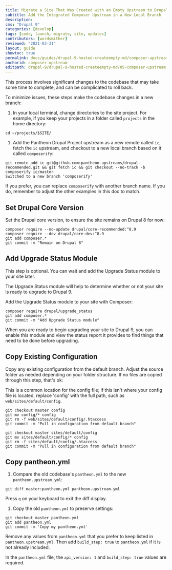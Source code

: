 ```yaml
---
title: Migrate a Site That Was Created with an Empty Upstream to Drupal 9
subtitle: Add the Integrated Composer Upstream in a New Local Branch
description: 
cms: "Drupal 9"
categories: [develop]
tags: [code, launch, migrate, site, updates]
contributors: [wordsmither]
reviewed: "2021-03-31"
layout: guide
showtoc: true
permalink: docs/guides/drupal-9-hosted-createempty-md/composer-upstream
anchorid: composer-upstream
editpath: drupal-9/drupal-9-hosted-createempty-md/05-composer-upstream.md
---
```

This process involves significant changes to the codebase that may take some time to complete, and can be complicated to roll back. 

To minimize issues, these steps make the codebase changes in a new branch:

1. In your local terminal, change directories to the site project. For example, if you keep your projects in a folder called `projects` in the home directory:

  ```bash{promptUser:user}
  cd ~/projects/$SITE/
  ```

1. Add the Pantheon Drupal Project upstream as a new remote called `ic`, fetch the `ic` upstream, and checkout to a new local branch based on it called `composerify`:

  ```bash{outputLines:2}
  git remote add ic git@github.com:pantheon-upstreams/drupal-recommended.git && git fetch ic && git checkout --no-track -b composerify ic/master
  Switched to a new branch 'composerify'
  ```

  If you prefer, you can replace `composerify` with another branch name. If you do, remember to adjust the other examples in this doc to match.


## Set Drupal Core Version

Set the Drupal core version, to ensure the site remains on Drupal 8 for now:

  ```bash{promptUser:user}
  composer require --no-update drupal/core-recommended:^8.9
  composer require --dev drupal/core-dev:^8.9
  git add composer.*
  git commit -m "Remain on Drupal 8"
  ```

## Add Upgrade Status Module

This step is optional. You can wait and add the Upgrade Status module to your site later.

The Upgrade Status module will help to determine whether or not your site is ready to upgrade to Drupal 9.

Add the Upgrade Status module to your site with Composer:

  ```bash{promptUser:user}
  composer require drupal/upgrade_status
  git add composer.*
  git commit -m "Add Upgrade Status module"
  ```

When you are ready to begin upgrading your site to Drupal 9, you can enable this module and view the status report it provides to find things that need to be done before upgrading.

## Copy Existing Configuration

Copy any existing configuration from the default branch. Adjust the source folder as needed depending on your folder structure. If no files are copied through this step, that's ok:

<TabList>

<Tab title="With Nested Docroot" id="code-docroot" active={true}>

This is a common location for the config file; if this isn't where your config file is located, replace 'config' with the full path, such as `web/sites/default/config`.

```bash{promptUser:user}
git checkout master config
git mv config/* config
git rm -f web/sites/default/config/.htaccess
git commit -m "Pull in configuration from default branch"
```

</Tab>


<Tab title="Without Nested Docroot" id="code-nodocroot">

```bash{promptUser:user}
git checkout master sites/default/config
git mv sites/default/config/* config
git rm -f sites/default/config/.htaccess
git commit -m "Pull in configuration from default branch"
```

</Tab>

</TabList>

## Copy pantheon.yml

1. Compare the old codebase's `pantheon.yml` to the new `pantheon.upstream.yml`:

  ```bash{promptUser:user}
  git diff master:pantheon.yml pantheon.upstream.yml
  ```

  Press `q` on your keyboard to exit the diff display.

1. Copy the old `pantheon.yml` to preserve settings:

  ```bash{promptUser:user}
  git checkout master pantheon.yml
  git add pantheon.yml
  git commit -m 'Copy my pantheon.yml'
  ```

  Remove any values from `pantheon.yml` that you prefer to keep listed in `pantheon.upstream.yml`. Then add `build_step: true` to `pantheon.yml` if it is not already included.

 In the `pantheon.yml` file, the `api_version: 1` and `build_step: true` values are required.


